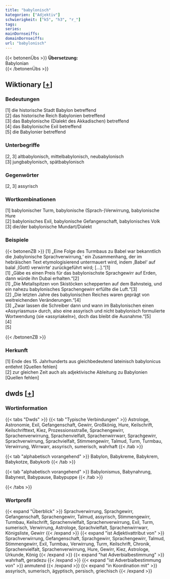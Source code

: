 ```yaml
---
title: "babylonisch"
kategorien: ["Adjektiv"]
schwierigkeit: ["k5", "h3", "r_"]
tags:
series:
mainDornseiffs:
domainDornseiffs:
url: "babylonisch"
---
```


{{< betonenÜbs >}}
**Übersetzung:**  
Babylonian  
{{< /betonenÜbs >}}

## Wiktionary [[+](https://de.wiktionary.org/wiki/babylonisch)]

### Bedeutungen
[1] die historische Stadt Babylon betreffend  
[2] das historische Reich Babylonien betreffend  
[3] das Babylonische (Dialekt des Akkadischen) betreffend  
[4] das Babylonische Exil betreffend  
[5] die Babylonier betreffend  

### Unterbegriffe
[2, 3] altbabylonisch, mittelbabylonisch, neubabylonisch  
[3] jungbabylonisch, spätbabylonisch  

### Gegenwörter
[2, 3] assyrisch  

### Wortkombinationen
[1] babylonischer Turm, babylonische (Sprach-)Verwirrung, babylonische Hure  
[2] babylonisches Exil, babylonische Gefangenschaft, babylonisches Volk  
[3] die/der babylonische Mundart/Dialekt  

### Beispiele
{{< betonenZB >}}
[1] „Eine Folge des Turmbaus zu Babel war bekanntlich die ‚babylonische Sprachverwirrung,‘ ein Zusammenhang, der im hebräischen Text etymologisierend untermauert wird, indem ‚Babel‘ auf balal ‚(Gott) verwirrte‘ zurückgeführt wird; […].“[1]  
[1] „Gäbe es einen Preis für das babylonischste Sprachgewirr auf Erden, dann würde ihn Dubai erhalten.“[2]  
[1] „Die Metallspitzen von Skistöcken schepperten auf dem Bahnsteig, und ein nahezu babylonisches Sprachengewirr erfüllte die Luft.“[3]  
[2] „Die letzten Jahre des babylonischen Reiches waren geprägt von weitreichenden Veränderungen.“[4]  
[3] „Zwar lassen die Schreiber dann und wann im Babylonischen einen «Assyriasmus» durch, also eine assyrisch und nicht babylonisch formulierte Wortwendung (sie «assyriakeln»), doch das bleibt die Ausnahme.“[5]  
[4]  
[5]  

{{< /betonenZB >}}
### Herkunft
[1] Ende des 15. Jahrhunderts aus gleichbedeutend lateinisch babylonicus entlehnt [Quellen fehlen]  
[2] zur gleichen Zeit auch als adjektivische Ableitung zu Babylonien [Quellen fehlen]  



## dwds [[+](https://www.dwds.de/wb/babylonisch)]

### Wortinformation
{{< tabs "Dwds" >}}
{{< tab "Typische Verbindungen" >}}
Astrologe, Astronomie, Exil, Gefangenschaft, Gewirr, Großkönig, Hure, Keilschrift, Keilschrifttext, Kiez, Prozessionsstraße, Sprachengewirr, Sprachenverwirrung, Sprachenvielfalt, Sprachenwirrwarr, Sprachgewirr, Sprachverwirrung, Sprachvielfalt, Stimmengewirr, Talmud, Turm, Turmbau, Verwirrung, Wirrwarr, assyrisch, sumerisch, wahrhaft
{{< /tab >}}

{{< tab "alphabetisch vorangehend" >}}
Babylon, Babykreme, Babykrem, Babykotze, Babykorb
{{< /tab >}}

{{< tab "alphabetisch vorangehend" >}}
Babylonismus, Babynahrung, Babynest, Babypause, Babypuppe
{{< /tab >}}

{{< /tabs >}}

### Wortprofil
{{< expand "Überblick" >}} Sprachverwirrung, Sprachgewirr, Gefangenschaft, Sprachengewirr, Talmud, assyrisch, Stimmengewirr, Turmbau, Keilschrift, Sprachenvielfalt, Sprachenverwirrung, Exil, Turm, sumerisch, Verwirrung, Astrologe, Sprachvielfalt, Sprachenwirrwarr, Königsliste, Gewirr {{< /expand >}}
{{< expand "ist Adjektivattribut von" >}} Sprachverwirrung, Gefangenschaft, Sprachgewirr, Sprachengewirr, Talmud, Stimmengewirr, Exil, Turmbau, Verwirrung, Turm, Keilschrift, Chronik, Sprachenvielfalt, Sprachenverwirrung, Hure, Gewirr, Kiez, Astrologe, Urkunde, König {{< /expand >}}
{{< expand "hat Adverbialbestimmung" >}} wahrhaft, geradezu {{< /expand >}}
{{< expand "ist Adverbialbestimmung von" >}} anmutend {{< /expand >}}
{{< expand "in Koordination mit" >}} assyrisch, sumerisch, ägyptisch, persisch, griechisch {{< /expand >}}

